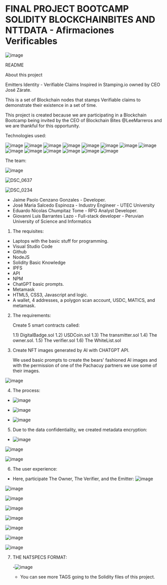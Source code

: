 #  FINAL PROJECT BOOTCAMP SOLIDITY BLOCKCHAINBITES AND NTTDATA - Afirmaciones Verificables
![image](https://github.com/JPCenz/afirmaciones-verificables-dapp/assets/7441208/9e98fd24-9ad5-4257-baaf-8c867aa6646b)

README

About this project

Emitters Identity  - Verifiable Claims Inspired in Stamping.io owned by CEO José Zárate.

This is a set of Blockchain nodes that stamps Verifiable claims to demonstrate their existence in a set of time.

This project is created because we are participating in a Blockchain Bootcamp being invited by the CEO of Blockchain Bites @LeeMarreros and we are thankful for this opportunity.

Technologies used:

![image](https://github.com/JPCenz/afirmaciones-verificables-dapp/assets/7441208/c89abda6-3f76-42ae-a094-01eedf3b0a5c)
![image](https://github.com/JPCenz/afirmaciones-verificables-dapp/assets/7441208/f0accb9a-232e-4505-bdbc-ed7e727421b6)
![image](https://github.com/JPCenz/afirmaciones-verificables-dapp/assets/7441208/6817077f-389c-45da-8a40-4398b2232ff8)
![image](https://github.com/JPCenz/afirmaciones-verificables-dapp/assets/7441208/1ef753ec-09e5-4602-b033-5ad5106623be)
![image](https://github.com/JPCenz/afirmaciones-verificables-dapp/assets/7441208/6a14b9b2-0c8a-4e7f-9be9-0249cd366600)
![image](https://github.com/JPCenz/afirmaciones-verificables-dapp/assets/7441208/99117ad2-b9a3-4db8-9ca2-67d0b54eee58)
![image](https://github.com/JPCenz/afirmaciones-verificables-dapp/assets/7441208/26d37028-2766-4df5-94a0-d46bdc76d4bf)
![image](https://github.com/JPCenz/afirmaciones-verificables-dapp/assets/7441208/fd8c7815-7b8a-46dc-9543-c8db4b30b267)
![image](https://github.com/JPCenz/afirmaciones-verificables-dapp/assets/7441208/47733948-b0d5-47c0-ae4c-974864a309cf)
![image](https://github.com/JPCenz/afirmaciones-verificables-dapp/assets/7441208/b54953bb-2082-43e2-b73c-6202e9598bae)
![image](https://github.com/JPCenz/afirmaciones-verificables-dapp/assets/7441208/e809a174-5b66-4ede-b97c-e4fb0ee5a878)
![image](https://github.com/JPCenz/afirmaciones-verificables-dapp/assets/7441208/5fcbea3e-5049-4d41-9c7f-05d15c8020d7)
![image](https://github.com/JPCenz/afirmaciones-verificables-dapp/assets/7441208/ca5e6563-497d-423c-a878-08967edaf329)
![image](https://github.com/JPCenz/afirmaciones-verificables-dapp/assets/7441208/3a82a2cf-5b6e-4958-99b5-e3834175acd8)

          
The team:

![image](https://github.com/JPCenz/afirmaciones-verificables-dapp/assets/7441208/8e69b241-279e-4d1d-9293-0722e5ba9c68)

![DSC_0637](https://github.com/JPCenz/afirmaciones-verificables-dapp/assets/7441208/d3c4b52d-6032-42ff-baf2-04be05530800)

![DSC_0234](https://github.com/JPCenz/afirmaciones-verificables-dapp/assets/7441208/10ee6f23-8a84-49c7-a533-afd384bdeb93)


- Jaime Paolo Cenzano Gonzales - Developer.
- José Maria Salcedo Espinoza - Industry Engineer - UTEC University
- Eduardo Nicolas Chumpitaz Tome -  RPG Analyst Developer.
- Giovanni Luis Barrantes Lazo - Full-stack developer - Peruvian University of Science and Informatics

1) The requisites:

  - Laptops with the basic stuff for programming.
  - Visual Studio Code
  - Github
  - NodeJS
  - Solidity Basic Knowledge
  - IPFS
  - API
  - NPM
  - ChatGPT basic prompts.
  - Metamask
  - HTML5, CSS3, Javascript and logic.
  - A wallet, 4 addresses, a polygon scan account, USDC, MATICS, and metamask.

2) The requirements:

   Create 5 smart contracts called:

    1.1) DigitalBadge.sol
    1.2) USDCoin.sol
    1.3) The transmitter.sol
    1.4) The owner.sol.
    1.5) The verifier.sol
    1.6) The WhiteList.sol
 
3) Create NFT images generated by AI with CHATGPT API.

      We used basic prompts to create the bears' fashioned AI images and with the permission of one of the Pachacuy partners we use some of their images. 

![image](https://github.com/JPCenz/afirmaciones-verificables-dapp/assets/7441208/98e2a16c-e6d9-48c8-b2b1-e43934b51612)


4)  The process:

-  ![image](https://github.com/JPCenz/afirmaciones-verificables-dapp/assets/7441208/a7fd7a59-91e3-4850-9fe3-bb79bd5c82bd)

-  ![image](https://github.com/JPCenz/afirmaciones-verificables-dapp/assets/7441208/0053601e-12b7-4929-8c3b-5438af39fc14)

-  ![image](https://github.com/JPCenz/afirmaciones-verificables-dapp/assets/7441208/a6d923f5-e27b-4d88-9e70-fbaf0673349b)

5)  Due to the data confidentiality, we created metadata encryption:

- ![image](https://github.com/JPCenz/afirmaciones-verificables-dapp/assets/7441208/49a962dc-a92a-4b51-9ef7-6e66d0345973)

![image](https://github.com/JPCenz/afirmaciones-verificables-dapp/assets/7441208/fb2f8a90-4bde-4736-bb9a-51173fb56e2d)

![image](https://github.com/JPCenz/afirmaciones-verificables-dapp/assets/7441208/daa9ef78-d774-45ed-939d-cb942404de6e)

6) The user experience:
  - Here, participate The Owner, The Verifier, and the Emitter:
![image](https://github.com/JPCenz/afirmaciones-verificables-dapp/assets/7441208/97102224-2f98-4ccf-8bfc-5ae0c6fc03e1)

![image](https://github.com/JPCenz/afirmaciones-verificables-dapp/assets/7441208/87466f19-7430-4c1e-8b8e-49f91e257bef)

![image](https://github.com/JPCenz/afirmaciones-verificables-dapp/assets/7441208/85e4a2f5-3b7f-4a35-a705-20eb66c889d3)

![image](https://github.com/JPCenz/afirmaciones-verificables-dapp/assets/7441208/bccb2607-5d0d-406d-835c-06b54f7b5bbb)

![image](https://github.com/JPCenz/afirmaciones-verificables-dapp/assets/7441208/30bb9805-f0a6-4f04-a331-2a33870dfbfd)


![image](https://github.com/JPCenz/afirmaciones-verificables-dapp/assets/7441208/e910517e-e0e8-4ac4-9e69-20e624574806)

![image](https://github.com/JPCenz/afirmaciones-verificables-dapp/assets/7441208/4f9d2bcd-9302-4e24-8f3c-1816612c1c57)

![image](https://github.com/JPCenz/afirmaciones-verificables-dapp/assets/7441208/fbac8dd4-7948-45ac-b9b4-05be68bca835)

7) THE NATSPECS FORMAT:

   -![image](https://github.com/JPCenz/afirmaciones-verificables-dapp/assets/7441208/4ed50353-152b-4112-8fb4-4fc2067d9948)

   - You can see more TAGS going to the Solidity files of this project.
  
     
   
